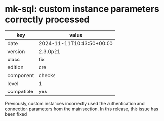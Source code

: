 [//]: # (werk v2)
# mk-sql: custom instance parameters correctly processed

key        | value
---------- | ---
date       | 2024-11-11T10:43:50+00:00
version    | 2.3.0p21
class      | fix
edition    | cre
component  | checks
level      | 1
compatible | yes

Previously, custom instances incorrectly used the authentication 
and connection parameters from the main section. In this release, 
this issue has been fixed.
